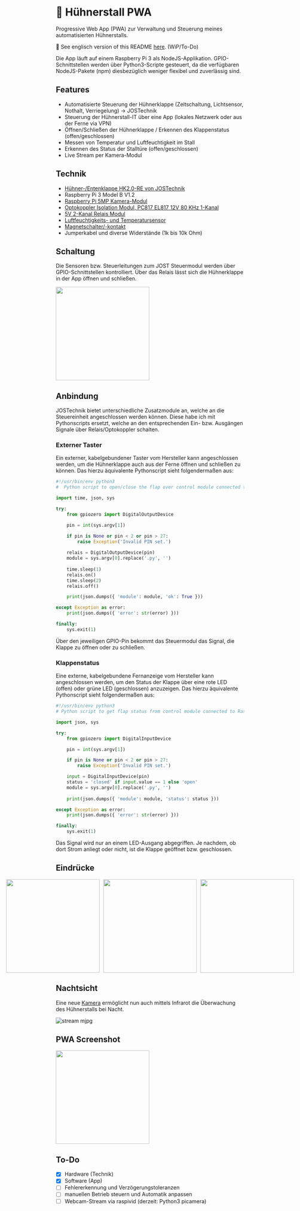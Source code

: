 # :chicken: Hühnerstall PWA

Progressive Web App (PWA) zur Verwaltung und Steuerung meines automatisierten Hühnerstalls.

:pushpin: See englisch version of this README [here](./README-en.md). (WiP/To-Do)

Die App läuft auf einem Raspberry Pi 3 als NodeJS-Applikation. GPIO-Schnittstellen werden über Python3-Scripte gesteuert, da die verfügbaren NodeJS-Pakete (npm) diesbezüglich weniger flexibel und zuverlässig sind.

## Features
- Automatisierte Steuerung der Hühnerklappe (Zeitschaltung, Lichtsensor, Nothalt, Verriegelung) -> JOSTechnik
- Steuerung der Hühnerstall-IT über eine App (lokales Netzwerk oder aus der Ferne via VPN)
- Öffnen/Schließen der Hühnerklappe / Erkennen des Klappenstatus (offen/geschlossen)
- Messen von Temperatur und Luftfeuchtigkeit im Stall
- Erkennen des Status der Stalltüre (offen/geschlossen)
- Live Stream per Kamera-Modul

## Technik
- [Hühner-/Entenklappe HK2.0-RE von JOSTechnik](https://jost-technik.de/HK20-RE-Rahmengeraet-mit-selbstverriegelnder-Entenklappe-inkl-Steuerung-fuer-Anlocklicht-und-Beleuchtung--500_110.html)
- Raspberry Pi 3 Model B V1.2
- [Raspberry Pi 5MP Kamera-Modul](https://www.berrybase.de/raspberry-pi/raspberry-pi-computer/kameras/5mp-kamera-f-252-r-raspberry-pi)
- [Optokoppler Isolation Modul, PC817 EL817 12V 80 KHz 1-Kanal](https://www.amazon.de/Optokoppler-Isolation-Modul-1-Kanal-Platine-DIN-Schienenhalterung-SPS-Prozessoren/dp/B07YHQBCZ7/)
- [5V 2-Kanal Relais Modul](https://www.berrybase.de/sensoren-module/relaiskarten/5v-2-kanal-relais-modul)
- [Luftfeuchtigkeits- und Temperatursensor](https://www.berrybase.de/sensoren-module/feuchtigkeit/am2302/dht22-digitaler-temperatur-und-luftfeuchtesensor-mit-kabelanschluss)
- [Magnetschalter/-kontakt](https://www.berrybase.de/bauelemente/schalter-taster/magnetschalter/universaler-t-252-r-und-fensterkontakt)
- Jumperkabel und diverse Widerstände (1k bis 10k Ohm)

## Schaltung
Die Sensoren bzw. Steuerleitungen zum JOST Steuermodul werden über GPIO-Schnittstellen kontrolliert. Über das Relais lässt sich die Hühnerklappe in der App öffnen und schließen.

<img src="https://user-images.githubusercontent.com/61932664/164439927-c29ef9ee-406c-4363-8c64-9a849b151e25.jpeg" style="width: 250px;">

## Anbindung
JOSTechnik bietet unterschiedliche Zusatzmodule an, welche an die Steuereinheit angeschlossen werden können. Diese habe ich mit Pythonscripts ersetzt, welche an den entsprechenden Ein- bzw. Ausgängen Signale über Relais/Optokoppler schalten.

### Externer Taster
Ein externer, kabelgebundener Taster vom Hersteller kann angeschlossen werden, um die Hühnerklappe auch aus der Ferne öffnen und schließen zu können. Das hierzu äquivalente Pythonscript sieht folgendermaßen aus:

```python
#!/usr/bin/env python3
#  Python script to open/close the flap over control module connected to Raspberry Pi.

import time, json, sys

try:
    from gpiozero import DigitalOutputDevice

    pin = int(sys.argv[1])

    if pin is None or pin < 2 or pin > 27:
        raise Exception('Invalid PIN set.')
    
    relais = DigitalOutputDevice(pin)
    module = sys.argv[0].replace('.py', '')
    
    time.sleep(1)
    relais.on()
    time.sleep(2)
    relais.off()

    print(json.dumps({ 'module': module, 'ok': True }))

except Exception as error:
    print(json.dumps({ 'error': str(error) }))

finally:
    sys.exit(1)
```

Über den jeweiligen GPIO-Pin bekommt das Steuermodul das Signal, die Klappe zu öffnen oder zu schließen.

### Klappenstatus
Eine externe, kabelgebundene Fernanzeige vom Hersteller kann angeschlossen werden, um den Status der Klappe über eine rote LED (offen) oder grüne LED (geschlossen) anzuzeigen. Das hierzu äquivalente Pythonscript sieht folgendermaßen aus:

```python
#!/usr/bin/env python3
# Python script to get flap status from control module connected to Raspberry Pi.

import json, sys

try:
    from gpiozero import DigitalInputDevice

    pin = int(sys.argv[1])

    if pin is None or pin < 2 or pin > 27:
        raise Exception('Invalid PIN set.')

    input = DigitalInputDevice(pin)
    status = 'closed' if input.value == 1 else 'open'
    module = sys.argv[0].replace('.py', '')
    
    print(json.dumps({ 'module': module, 'status': status }))

except Exception as error:
    print(json.dumps({ 'error': str(error) }))

finally:
    sys.exit(1)
```

Das Signal wird nur an einem LED-Ausgang abgegriffen. Je nachdem, ob dort Strom anliegt oder nicht, ist die Klappe geöffnet bzw. geschlossen.

## Eindrücke
<div style="display: flex; justify-content: center;">
  <img src="https://user-images.githubusercontent.com/61932664/164431430-872fcac7-e16d-422f-acfd-e137f751add1.jpg" style="width: 250px; margin-right: 10px;">
  <img src="https://user-images.githubusercontent.com/61932664/164431721-b1c80b20-2692-494c-af1a-f5719abe44c2.jpg" style="width: 250px; margin-right: 10px;">
  <img src="https://user-images.githubusercontent.com/61932664/164431731-5ba0ccc4-252f-4563-b2c7-e2e1278545ee.jpg" style="width: 250px;">
</div>

## Nachtsicht
Eine neue [Kamera](https://www.amazon.de/dp/B08C5GDG9Q) ermöglicht nun auch mittels Infrarot die Überwachung des Hühnerstalls bei Nacht.

![stream mjpg](https://user-images.githubusercontent.com/61932664/170657367-4832d39e-346e-4ef8-ac75-b8ac833c3ba0.jpeg)

## PWA Screenshot
<img src="https://user-images.githubusercontent.com/61932664/164433614-9bc2031c-7819-4a96-af65-c3dee4ce58f0.JPG" style="width: 250px;">

## To-Do
- [x] Hardware (Technik)
- [x] Software (App)
- [ ] Fehlererkennung und Verzögerungstoleranzen
- [ ] manuellen Betrieb steuern und Automatik anpassen
- [ ] Webcam-Stream via raspivid (derzeit: Python3 picamera)
